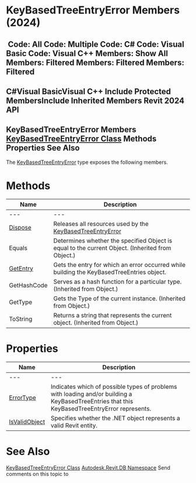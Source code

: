 # KeyBasedTreeEntryError Members (2024)

﻿
 Code: All Code: Multiple Code: C# Code: Visual Basic Code: Visual C++  Members: Show All Members: Filtered Members: Filtered Members: Filtered   
---  
C#Visual BasicVisual C++
Include Protected MembersInclude Inherited Members
Revit 2024 API  
---  
KeyBasedTreeEntryError Members  
[KeyBasedTreeEntryError Class](045029df-f8bd-d8df-e5bb-df840012d804.md "KeyBasedTreeEntryError Class") Methods Properties See Also  
---  
The [KeyBasedTreeEntryError](045029df-f8bd-d8df-e5bb-df840012d804.md "KeyBasedTreeEntryError Class") type exposes the following members.
# Methods
| Name | Description |
| --- | --- |
| --- | --- | --- |
| [Dispose](d3ba428b-14c6-f76b-7994-b418d2fcd409.md "Dispose Method") | Releases all resources used by the [KeyBasedTreeEntryError](045029df-f8bd-d8df-e5bb-df840012d804.md "KeyBasedTreeEntryError Class") |
| Equals | Determines whether the specified Object is equal to the current Object. (Inherited from Object.) |
| [GetEntry](7f9bd2d3-5af0-1aad-95ce-f754ff98b84a.md "GetEntry Method") | Gets the entry for which an error occurred while building the KeyBasedTreeEntries object. |
| GetHashCode | Serves as a hash function for a particular type.  (Inherited from Object.) |
| GetType | Gets the Type of the current instance. (Inherited from Object.) |
| ToString | Returns a string that represents the current object. (Inherited from Object.) |

# Properties
| Name | Description |
| --- | --- |
| --- | --- | --- |
| [ErrorType](f95a3294-8d76-fd99-1449-e544b9be8521.md "ErrorType Property") | Indicates which of possible types of problems with loading and/or building a KeyBasedTreeEntries that this KeyBasedTreeEntryError represents. |
| [IsValidObject](3ad09fc7-03a8-8720-78f1-9dda95f99128.md "IsValidObject Property") | Specifies whether the .NET object represents a valid Revit entity. |

# See Also
[KeyBasedTreeEntryError Class](045029df-f8bd-d8df-e5bb-df840012d804.md "KeyBasedTreeEntryError Class")
[Autodesk.Revit.DB Namespace](87546ba7-461b-c646-cbb1-2cb8f5bff8b2.md "Autodesk.Revit.DB Namespace")
Send comments on this topic to 